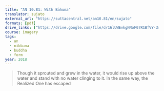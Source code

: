 ```yaml
---
title: "AN 10.81: With Bāhuna"
translator: sujato
external_url: "https://suttacentral.net/an10.81/en/sujato"
formats: [pdf]
drive_links: ["https://drive.google.com/file/d/16lUWEvkgNNoF07R1BfVY-3r56hKGG-2n"]
course: imagery
tags:
  - an
  - nibbana
  - buddha
  - form
year: 2018
---
```


> Though it sprouted and grew in the water, it would rise up above the water and stand with no water clinging to it. In the same way, the Realized One has escaped

